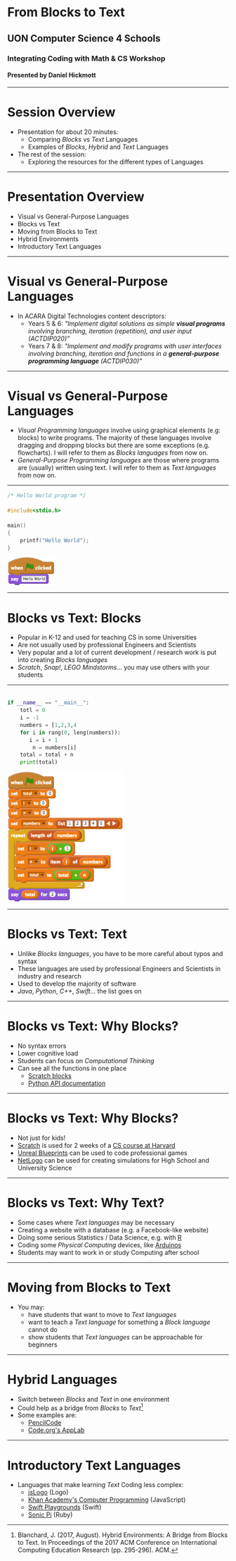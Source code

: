 # From Blocks to Text

## UON Computer Science 4 Schools

### Integrating Coding with Math & CS Workshop

#### Presented by Daniel Hickmott

---

# Session Overview

- Presentation for about 20 minutes:
	- Comparing *Blocks* vs *Text* Languages
	- Examples of *Blocks*, *Hybrid* and *Text* Languages
- The rest of the session:
	- Exploring the resources for the different types of Languages

---

# Presentation Overview

- Visual vs General-Purpose Languages
- Blocks vs Text
- Moving from Blocks to Text
- Hybrid Environments
- Introductory Text Languages

---

# Visual vs General-Purpose Languages

- In ACARA Digital Technologies content descriptors:
	-  Years 5 & 6: _"Implement digital solutions as simple **visual programs** involving branching, iteration (repetition), and user input (ACTDIP020)"_
	- Years 7 & 8: _"Implement and modify programs with user interfaces involving branching, iteration and functions in a **general-purpose programming language** (ACTDIP030)"_

---

# Visual vs General-Purpose Languages

- *Visual Programming languages* involve using graphical elements (e.g: blocks) to write programs. The majority of these languages involve dragging and dropping blocks but there are some exceptions (e.g. flowcharts). I will refer to them as *Blocks languages* from now on.
- *General-Purpose Programming languages* are those where programs are (usually) written using text. I will refer to them as *Text languages* from now on.

---

```c
/* Hello World program */

#include<stdio.h>

main()
{
    printf("Hello World");
}
```

![right 200%](hello_world.png)

---

# Blocks vs Text: Blocks

- Popular in K-12 and used for teaching CS in some Universities
- Are not usually used by professional Engineers and Scientists
- Very popular and a lot of current development / research work is put into creating *Blocks languages*
- *Scratch*, *Snap!*, *LEGO Mindstorms*... you may use others with your students

---
```python

if __name__ == "__main__":
	totl = 0
	i = -1
	numbers = [1,2,3,4
	for i in rang(0, leng(numbers)):
	   i = i + 1
		n = numbers[i]
	total = total + n
	print(total)	

```

![right 150%](adding_numbers.png)

---

# Blocks vs Text: Text

- Unlike *Blocks languages*, you have to be more careful about typos and syntax
- These languages are used by professional Engineers and Scientists in industry and research  
- Used to develop the majority of software
- *Java*, *Python*, *C++*, *Swift*… the list goes on

---

# Blocks vs Text: Why Blocks?

- No syntax errors
- Lower cognitive load
- Students can focus on *Computational Thinking*
- Can see all the functions in one place
	- [Scratch blocks](https://scratch.mit.edu/)
	- [Python API documentation](https://docs.python.org/3/library/index.html)

---

# Blocks vs Text: Why Blocks?

- Not just for kids!
- [Scratch](https://scratch.mit.edu/) is used for 2 weeks of a [CS course at Harvard](https://www.youtube.com/watch?v=o4SGkB_8fFs)
- [Unreal Blueprints](https://docs.unrealengine.com/latest/INT/Engine/Blueprints/) can be used to code professional games
- [NetLogo](https://ccl.northwestern.edu/netlogo/) can be used for creating simulations for High School and University Science

---

# Blocks vs Text: Why Text?

- Some cases where *Text languages* may be necessary
- Creating a website with a database (e.g. a Facebook-like website)
- Doing some serious Statistics / Data Science, e.g. with [R](https://www.r-project.org/)
- Coding some *Physical Computing* devices, like [Arduinos](https://www.arduino.cc/)
- Students may want to work in or study Computing after school

---

# Moving from Blocks to Text

- You may: 
	- have students that want to move to *Text languages*
	- want to teach a *Text language* for something a *Block language* cannot do
	- show students that *Text languages* can be approachable for beginners

---

# Hybrid Languages

- Switch between *Blocks* and *Text* in one environment
- Could help as a bridge from *Blocks* to *Text*[^1]
- Some examples are:
	- [PencilCode](http://pencilcode.net/)
	- [Code.org's AppLab](https://code.org/educate/applab)

[^1]: Blanchard, J. (2017, August). Hybrid Environments: A Bridge from Blocks to Text. In Proceedings of the 2017 ACM Conference on International Computing Education Research (pp. 295-296). ACM.

---

# Introductory Text Languages

- Languages that make learning *Text* Coding less complex:
	- [jsLogo](http://www.calormen.com/jslogo/) (Logo)
	- [Khan Academy's Computer Programming](https://www.khanacademy.org/computing/computer-programming) (JavaScript)
	- [Swift Playgrounds](https://www.apple.com/au/swift/playgrounds/) (Swift)
	- [Sonic Pi](http://sonic-pi.net/) (Ruby)
